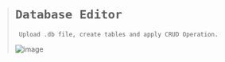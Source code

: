 ># `Database Editor`
>
>      Upload .db file, create tables and apply CRUD Operation.
>
>![image](https://github.com/imvickykumar999/Database-Editor/assets/50515418/6610ef4f-3714-496d-90aa-9679ec38cdd1)
